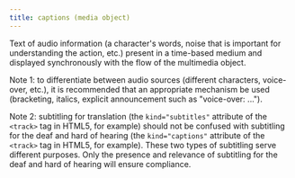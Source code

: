 ```yaml
---
title: captions (media object)
---
```


Text of audio information (a character's words, noise that is important for understanding the action, etc.) present in a time-based medium and displayed synchronously with the flow of the multimedia object.

Note 1: to differentiate between audio sources (different characters, voice-over, etc.), it is recommended that an appropriate mechanism be used (bracketing, italics, explicit announcement such as "voice-over: ...").

Note 2: subtitling for translation (the `kind="subtitles"` attribute of the `<track>` tag in HTML5, for example) should not be confused with subtitling for the deaf and hard of hearing (the `kind="captions"` attribute of the `<track>` tag in HTML5, for example). These two types of subtitling serve different purposes. Only the presence and relevance of subtitling for the deaf and hard of hearing will ensure compliance.
